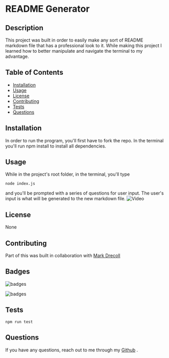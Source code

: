 # README Generator

## Description

This project was built in order to easily make any sort of README markdown file that has a professional look to it. While making this project I learned how to better manipulate and navigate the terminal to my advantage.

## Table of Contents

- [Installation](#Installation)
- [Usage](#Usage)
- [License](#License)
- [Contributing](#Contributing)
- [Tests](#Tests)
- [Questions](#Questions)

## Installation

In order to run the program, you'll first have to fork the repo. In the terminal you'll run npm install to install all dependencies.

## Usage

While in the project's root folder, in the terminal, you'll type

    node index.js

and you'll be prompted with a series of questions for user input. The user's input is what will be generated to the new markdown file.
![Video](./utils/ReadmeGen.gif)

## License

None

## Contributing

Part of this was built in collaboration with [Mark Drecoll](https://github.com/markdrecoll/)

## Badges

![badges](https://img.shields.io/badge/Language-JavaScript-red)

![badges](https://img.shields.io/badge/Environment-Node-yellow)

## Tests

    npm run test

## Questions

If you have any questions, reach out to me through my [Github](www.github.com/levickane) .
